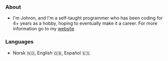 ### About
- I'm Johron, and I'm a self-taught programmer who has been coding for 4+ years as a hobby, hoping to eventually make it a career. For more information go to my [website](https://johron.one)

### Languages
- Norsk 🇳🇴, English 🇬🇧, Español 🇪🇸
